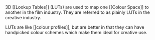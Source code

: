 3D [[Lookup Tables]] (LUTs) are used to map one [[Colour Space]] to another in the film industry. They are referred to as plainly LUTs in the creative industry.

LUTs are like [[colour profiles]], but are better in that they can have handpicked colour schemes which make them ideal for creative use.